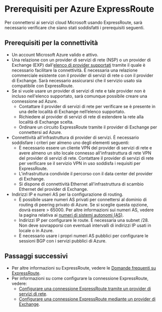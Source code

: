<properties
   pageTitle="Prerequisiti per l'adozione di ExpressRoute | Microsoft Azure"
	description="Questa pagina fornisce un elenco di requisiti da soddisfare prima di potere ordinare un circuito Azure ExpressRoute."
	documentationCenter="na"
	services="expressroute"
	authors="cherylmc"
	manager="carolz"
	editor="tysonn"/>
<tags
   ms.service="expressroute"
	ms.devlang="na"
	ms.topic="get-started-article"
	ms.tgt_pltfrm="na"
	ms.workload="infrastructure-services"
	ms.date="07/28/2015"
	ms.author="cherylmc"/>


# Prerequisiti per Azure ExpressRoute  

Per connettersi ai servizi cloud Microsoft usando ExpressRoute, sarà necessario verificare che siano stati soddisfatti i prerequisiti seguenti.

## Prerequisiti per la connettività

- Un account Microsoft Azure valido e attivo.
- Una relazione con un provider di servizi di rete (NSP) o un provider di Exchange (EXP) dall'[elenco di provider supportati](expressroute-locations.md) tramite il quale è necessario facilitare la connettività. È necessaria una relazione commerciale esistente con il provider di servizi di rete o con il provider di Exchange. Sarà necessario assicurarsi che il servizio usato sia compatibile con ExpressRoute.
- Se si vuole usare un provider di servizi di rete e tale provider non è incluso nell'elenco supportato, sarà comunque possibile creare una connessione ad Azure.
	- Contattare il provider di servizi di rete per verificare se è presente in una delle località di Exchange nell’elenco supportato.
	- Richiedere al provider di servizi di rete di estendere la rete alla località di Exchange scelta.
	- Ordinare un circuito ExpressRoute tramite il provider di Exchange per connettersi ad Azure.
- Connettività all'infrastruttura di provider di servizi. È necessario soddisfare i criteri per almeno uno degli elementi seguenti:
	- È necessario essere un cliente VPN del provider di servizi di rete e avere almeno un sito locale connesso all'infrastruttura di rete VPN del provider di servizi di rete. Contattare il provider di servizi di rete per verificare se il servizio VPN in uso soddisfa i requisiti per ExpressRoute.
	- L'infrastruttura condivide il percorso con il data center del provider di Exchange.
	- Si dispone di connettività Ethernet all'infrastruttura di scambio Ethernet del provider di Exchange.
- Indirizzi IP e numeri AS per la configurazione di routing.
	- È possibile usare numeri AS privati per connettersi al dominio di routing di peering privato di Azure. Se si sceglie questa opzione, dovrà essere > 65000. Per altre informazioni sui numeri AS, vedere la pagina relativa ai [numeri di sistemi autonomi (AS)](http://www.iana.org/assignments/as-numbers/as-numbers.xhtml).
	- Indirizzi IP per configurare le route. È necessaria una subnet /28. Non deve sovrapporsi con eventuali intervalli di indirizzi IP usati in locale o in Azure.
	- È necessario usare i propri numeri AS pubblici per configurare le sessioni BGP con i servizi pubblici di Azure.

## Passaggi successivi

- Per altre informazioni su ExpressRoute, vedere le [Domande frequenti su ExpressRoute](expressroute-faqs.md).
- Per informazioni su come configurare la connessione ExpressRoute, vedere:
	- [Configurare una connessione ExpressRoute tramite un provider di servizi di rete](expressroute-configuring-nsps.md).
	- [Configurare una connessione ExpressRoute mediante un provider di Exchange](expressroute-configuring-exps.md).

<!---HONumber=August15_HO9-->